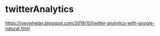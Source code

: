 # twitterAnalytics
https://joeywhelan.blogspot.com/2019/10/twitter-analytics-with-google-natural.html
